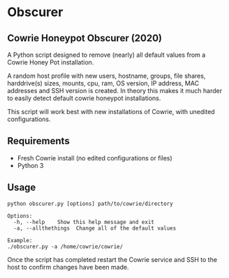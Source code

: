 # Obscurer

## Cowrie Honeypot Obscurer (2020)

A Python script designed to remove (nearly) all default values from a Cowrie Honey Pot installation. 

A random host profile with new users, hostname, groups, file shares, harddrive(s) sizes, mounts, cpu, ram, OS version, IP address, MAC addresses and SSH version is created. In theory this makes it much harder to easily detect default cowrie honeypot installations.

This script will work best with new installations of Cowrie, with unedited configurations.

## Requirements

* Fresh Cowrie install (no edited configurations or files)
* Python 3

## Usage

```
python obscurer.py [options] path/to/cowrie/directory

Options:
  -h, --help    Show this help message and exit
  -a, --allthethings  Change all of the default values
  
Example:
./obscurer.py -a /home/cowrie/cowrie/
```

Once the script has completed restart the Cowrie service and SSH to the host to confirm changes have been made.
